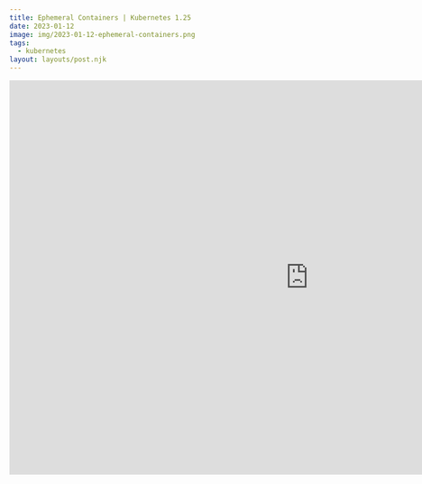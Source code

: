 ```yaml
---
title: Ephemeral Containers | Kubernetes 1.25
date: 2023-01-12
image: img/2023-01-12-ephemeral-containers.png
tags:
  - kubernetes
layout: layouts/post.njk
---
```


<iframe width=1060 height="700" src="https://komododecks.com/embed/recordings/s1UPS5XlLc49R0lcK8Bw" frameborder="0" webkitallowfullscreen mozallowfullscreen allowfullscreen ></iframe> 